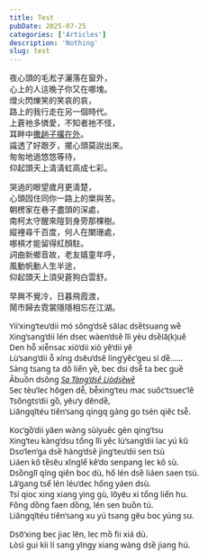 ```yaml
---
title: Test
pubDate: 2025-07-25
categories: ['Articles']
description: 'Nothing'
slug: test
---
```


<div class="flex justify-center">
<div lang='zh-juai'>

夜心頭的毛淞子灑落在窗外，<br />
心上的人這晚子你又在哪塊。<br />
燈火閃爍笑的笑哀的哀，<br />
路上的我行走在另一個時代。<br />
上蒼祂多憐愛，不知者祂不怪，<br />
耳畔中[撒趟子撂在外](http://www.yangju.cn/audio/qitayinle/2010/0129/14816.html)。<br />
識透了好跟歹，擺心頭莫說出來。<br />
匆匆地過悠悠等待，<br />
仰起頭天上清清虹高成七彩。

哭過的眼望歲月更清楚，<br />
心頭囥住同你一路上的樂與苦。<br />
朝楞家在巷子盡頭的深處，<br />
南柯太守醒來隑到身旁那棵樹。<br />
縱裡尋千百度，何人在闌珊處，<br />
哪槓才能留得紅顏駐。<br />
詞曲新鄉音故，老友嬉童年呼，<br />
風動帆動人生半途，<br />
仰起頭天上須臾蒼狗白雲舒。

早興不覺冷，日暮飛霞渡，<br />
鬧市歸去霓裳隱隱相忘在江湖。<br />

</div>
<div lang='zh-juai-latn' style='font-family: Ubuntu, "Noto Sans", -apple-system, BlinkMacSystemFont, "Segoe UI Adjusted", "Segoe UI", "Liberation Sans", sans-serif'>

Yìi’xing’teu’dii mó sông’dsê sãlac dsềtsuang wề<br />
Xing’sang’dii lén dsec wàen’dsê lĩi yèu dsềlã(k)uê<br />
Den hỗ xiễnsac xiò’dii xiò yê’dii yê<br />
Lù’sang’dii ỗ xíng dsẽu’dsê lìng’yêc’geu sí dề……<br />
Sàng tsang ta dô liến yề, bec dsi dsễ ta bec guề<br />
Ãbuồn dsông [_Sa Tàng’dsê Liòdsềwề_](http://www.yangju.cn/audio/qitayinle/2010/0129/14816.html)<br />
Sec tèu’lec hõgen dễ, bễxing’teu mac suôc’tsuec’lê<br />
Tsôngts’dii gồ, yẽu’y dẽndề,<br />
Liãngqĩtéu tiên’sang qingq gàng go tsén qiêc tsễ.<br />

Koc’gồ’dii yãen wàng sùiyuêc gèn qing’tsu<br />
Xing’teu kàng’dsu tống lĩi yêc lù’sang’dii lac yú kũ<br />
Dso’len’ga dsề hàng’dsê jìng’teu’dii sen tsù<br />
Liáen kô tềsẽu xĩnglế kê’do senpang lec kô sù. <br />
Dsồnglĩ qíng qiên boc dù, hố lén dsề liáen saen tsù.<br />
Lã’gang tsế lén léu’dec hống yáen dsù.<br />
Tsí qioc xing xiang ying gù, lõyẽu xi tống liến hu.<br />
Fông dồng faen dồng, lén sen buồn tú.<br />
Liãngqĩtéu tiên’sang xu yú tsang gẽu boc yúng su.<br />

Dsõ’xing bec jiac lẽn, lec mồ fii xiá dù.<br />
Lòsì gui kìi lí sang yĩngy xiang wàng dsề jiang hú.<br />

</div>
</div>
